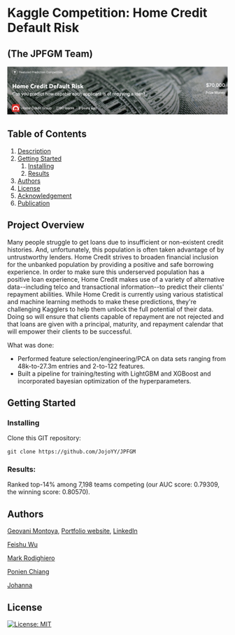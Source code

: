 # Kaggle Competition: Home Credit Default Risk 
## (The JPFGM Team)

![Intro Pic](assets/title.png)

## Table of Contents
1. [Description](#project_overview)
2. [Getting Started](#getting_started)
	1. [Installing](#installing)
	2. [Results](#executing)
3. [Authors](#authors)
4. [License](#license)
5. [Acknowledgement](#acknowledgement)
6. [Publication](#published)

<a name="project_overview"></a>
## Project Overview

Many people struggle to get loans due to insufficient or non-existent credit histories. And, unfortunately, this population is often taken advantage of by untrustworthy lenders.
Home Credit strives to broaden financial inclusion for the unbanked population by providing a positive and safe borrowing experience. In order to make sure this underserved population has a positive loan experience, Home Credit makes use of a variety of alternative data--including telco and transactional information--to predict their clients' repayment abilities.
While Home Credit is currently using various statistical and machine learning methods to make these predictions, they're challenging Kagglers to help them unlock the full potential of their data. Doing so will ensure that clients capable of repayment are not rejected and that loans are given with a principal, maturity, and repayment calendar that will empower their clients to be successful.

What was done:

* Performed feature selection/engineering/PCA on data sets ranging from 48k-to-27.3m entries and 2-to-122 features. 
* Built a pipeline for training/testing with LightGBM and XGBoost and incorporated bayesian optimization of the hyperparameters.

<a name="getting_started"></a>
## Getting Started

<a name="installing"></a>
### Installing
Clone this GIT repository:
```
git clone https://github.com/JojoYY/JPFGM
```
<a name="executing"></a>
### Results:
Ranked top-14% among 7,198 teams competing (our AUC score: 0.79309, the winning score: 0.80570).


<a name="authors"></a>
## Authors

[Geovani Montoya](https://github.com/geovani-montoya), 
[Portfolio website](https://geovani-montoya.github.io), [LinkedIn](https://www.linkedin.com/in/geovani-montoya/)

[Feishu Wu](https://github.com/FeishuWu)

[Mark Rodighiero](https://www.linkedin.com/in/mark-rodighiero-5b923313/)

[Ponien Chiang](https://github.com/ponienchiang)

[Johanna](https://github.com/JojoYY)





<a name="license"></a>
## License
[![License: MIT](https://img.shields.io/badge/License-MIT-yellow.svg)](https://opensource.org/licenses/MIT)



